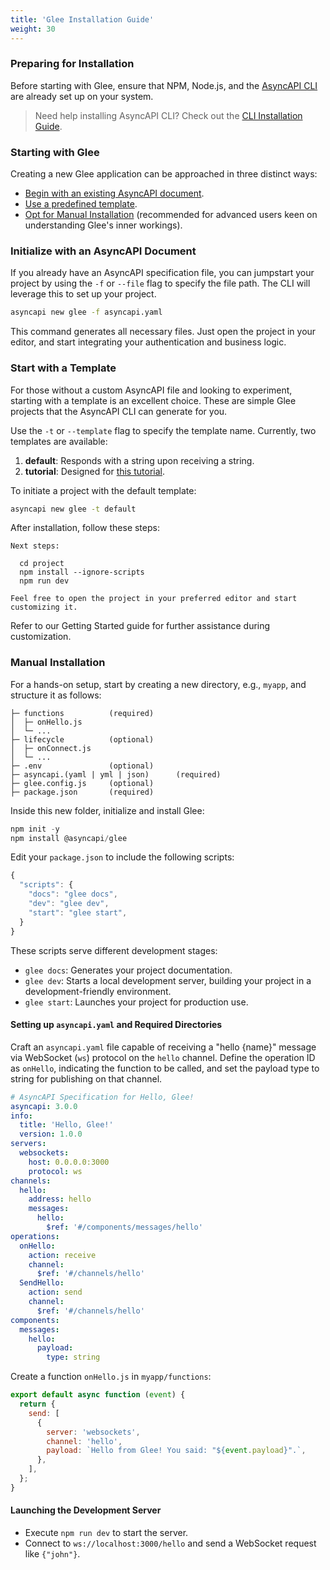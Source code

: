 ```yaml
---
title: 'Glee Installation Guide'
weight: 30
---
```


### Preparing for Installation

Before starting with Glee, ensure that NPM, Node.js, and the [AsyncAPI CLI](https://github.com/asyncapi/cli) are already set up on your system.

> Need help installing AsyncAPI CLI? Check out the [CLI Installation Guide](https://www.asyncapi.com/docs/tools/cli/installation).

### Starting with Glee

Creating a new Glee application can be approached in three distinct ways:

- [Begin with an existing AsyncAPI document](#initialize-with-an-asyncapi-document).
- [Use a predefined template](#start-with-a-template).
- [Opt for Manual Installation](#manual-installation) (recommended for advanced users keen on understanding Glee's inner workings).

### Initialize with an AsyncAPI Document

If you already have an AsyncAPI specification file, you can jumpstart your project by using the `-f` or `--file` flag to specify the file path. The CLI will leverage this to set up your project.

```sh
asyncapi new glee -f asyncapi.yaml
```

This command generates all necessary files. Just open the project in your editor, and start integrating your authentication and business logic.

### Start with a Template

For those without a custom AsyncAPI file and looking to experiment, starting with a template is an excellent choice. These are simple Glee projects that the AsyncAPI CLI can generate for you.

Use the `-t` or `--template` flag to specify the template name. Currently, two templates are available:

1. **default**: Responds with a string upon receiving a string.
2. **tutorial**: Designed for [this tutorial](https://www.asyncapi.com/docs/tutorials/generate-code).

To initiate a project with the default template:

```sh
asyncapi new glee -t default
```

After installation, follow these steps:

```
Next steps:

  cd project
  npm install --ignore-scripts
  npm run dev

Feel free to open the project in your preferred editor and start customizing it.
```

Refer to our Getting Started guide for further assistance during customization.

### Manual Installation

For a hands-on setup, start by creating a new directory, e.g., `myapp`, and structure it as follows:

```
├─ functions          (required)
│  ├─ onHello.js
│  └─ ...
├─ lifecycle          (optional)
│  ├─ onConnect.js
│  └─ ...
├─ .env               (optional)
├─ asyncapi.(yaml | yml | json)      (required)
├─ glee.config.js     (optional)
├─ package.json       (required)
```

Inside this new folder, initialize and install Glee:

```js
npm init -y
npm install @asyncapi/glee
```

Edit your `package.json` to include the following scripts:

```js
{
  "scripts": {
    "docs": "glee docs",
    "dev": "glee dev",
    "start": "glee start",
  }
}
```

These scripts serve different development stages:

- `glee docs`: Generates your project documentation.
- `glee dev`: Starts a local development server, building your project in a development-friendly environment.
- `glee start`: Launches your project for production use.

#### Setting up `asyncapi.yaml` and Required Directories

Craft an `asyncapi.yaml` file capable of receiving a "hello \{name\}" message via WebSocket (`ws`) protocol on the `hello` channel. Define the operation ID as `onHello`, indicating the function to be called, and set the payload type to string for publishing on that channel.

```yaml
# AsyncAPI Specification for Hello, Glee!
asyncapi: 3.0.0
info:
  title: 'Hello, Glee!'
  version: 1.0.0
servers:
  websockets:
    host: 0.0.0.0:3000
    protocol: ws
channels:
  hello:
    address: hello
    messages:
      hello:
        $ref: '#/components/messages/hello'
operations:
  onHello:
    action: receive
    channel:
      $ref: '#/channels/hello'
  SendHello:
    action: send
    channel:
      $ref: '#/channels/hello'
components:
  messages:
    hello:
      payload:
        type: string
```

Create a function `onHello.js` in `myapp/functions`:

```js
export default async function (event) {
  return {
    send: [
      {
        server: 'websockets',
        channel: 'hello',
        payload: `Hello from Glee! You said: "${event.payload}".`,
      },
    ],
  };
}
```

#### Launching the Development Server

- Execute `npm run dev` to start the server.
- Connect to `ws://localhost:3000/hello` and send a WebSocket request like `{"john"}`.
